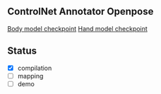 ## ControlNet Annotator Openpose

[Body model checkpoint](https://huggingface.co/lllyasviel/ControlNet/resolve/main/annotator/ckpts/body_pose_model.pth)
[Hand model checkpoint](https://huggingface.co/lllyasviel/ControlNet/resolve/main/annotator/ckpts/hand_pose_model.pth)

## Status

- [x] compilation
- [ ] mapping
- [ ] demo

